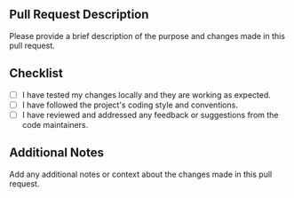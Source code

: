 ## Pull Request Description

Please provide a brief description of the purpose and changes made in this pull request.

## Checklist

- [ ] I have tested my changes locally and they are working as expected.
- [ ] I have followed the project's coding style and conventions.
- [ ] I have reviewed and addressed any feedback or suggestions from the code maintainers.

## Additional Notes

Add any additional notes or context about the changes made in this pull request.
